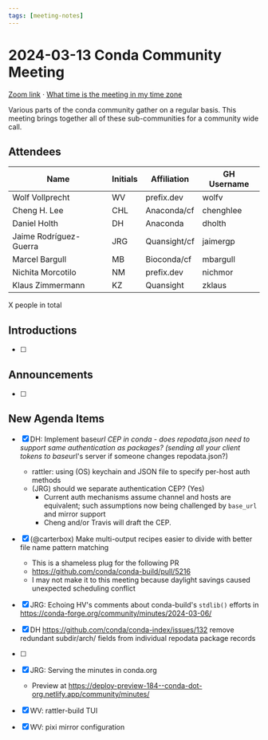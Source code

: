 ```yaml
---
tags: [meeting-notes]
---
```

# 2024-03-13 Conda Community Meeting 

[Zoom link](https://zoom.us/j/9138593505) · [What time is the meeting in my time zone](https://dateful.com/convert/utc?t=5pm)

Various parts of the conda community gather on a regular basis. This meeting brings together all of these sub-communities for a community wide call.

## Attendees

| Name                   | Initials | Affiliation  | GH Username      |
| ---------------------- | -------- | ------------ | ---------------- |
| Wolf Vollprecht        | WV       | prefix.dev   | wolfv            |
| Cheng H. Lee           | CHL      | Anaconda/cf  | chenghlee        |
| Daniel Holth | DH | Anaconda | dholth |
| Jaime Rodríguez-Guerra | JRG      | Quansight/cf | jaimergp         |
| Marcel Bargull         | MB       | Bioconda/cf  | mbargull         |
| Nichita Morcotilo      | NM       | prefix.dev   | nichmor          |
| Klaus Zimmermann       | KZ       | Quansight    | zklaus           | 

X people in total

## Introductions

- [ ]

## Announcements

- [ ]

## New Agenda Items

- [x] DH: Implement base*url CEP in conda - does repodata.json need to support same authentication as packages? (sending all your client tokens to base*url's server if someone changes repodata.json?)
    - rattler: using (OS) keychain and JSON file to specify per-host auth methods
    - (JRG) should we separate authentication CEP? (Yes)
        - Current auth mechanisms assume channel and hosts are equivalent; such assumptions now being challenged by `base_url` and mirror support
        - Cheng and/or Travis will draft the CEP.

- [x] (@carterbox) Make multi-output recipes easier to divide with better file name pattern matching
    - This is a shameless plug for the following PR
    - https://github.com/conda/conda-build/pull/5216
    - I may not make it to this meeting because daylight savings caused unexpected scheduling conflict

- [x] JRG: Echoing HV's comments about conda-build's `stdlib()` efforts in https://conda-forge.org/community/minutes/2024-03-06/

- [x] DH https://github.com/conda/conda-index/issues/132 remove redundant subdir/arch/ fields from individual repodata package records
- [ ]  
- [X] JRG: Serving the minutes in conda.org
  - Preview at https://deploy-preview-184--conda-dot-org.netlify.app/community/minutes/

- [x] WV: rattler-build TUI
- [x] WV: pixi mirror configuration

